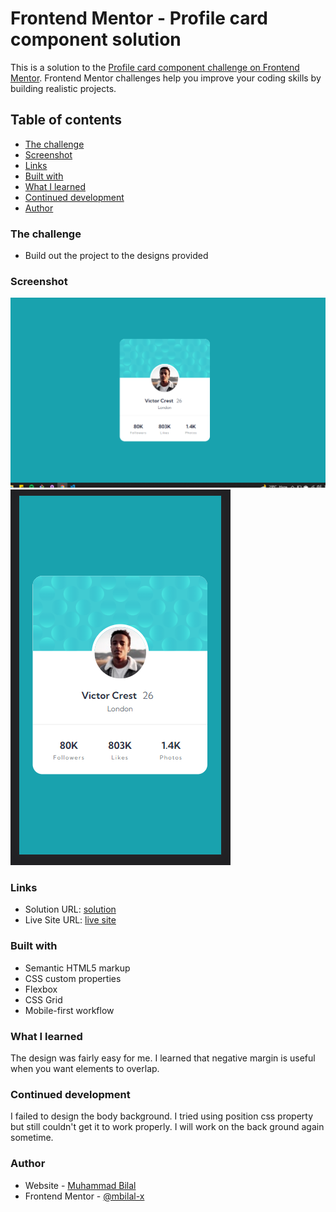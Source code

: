# Frontend Mentor - Profile card component solution

This is a solution to the [Profile card component challenge on Frontend Mentor](https://www.frontendmentor.io/challenges/profile-card-component-cfArpWshJ). Frontend Mentor challenges help you improve your coding skills by building realistic projects. 

## Table of contents

  - [The challenge](#the-challenge)
  - [Screenshot](#screenshot)
  - [Links](#links)
  - [Built with](#built-with)
  - [What I learned](#what-i-learned)
  - [Continued development](#continued-development)
- [Author](#author)

### The challenge

- Build out the project to the designs provided

### Screenshot
<!-- to be added -->
![](./desktop-solution-screenshot.PNG)
![](./mobile-solution-screenshot.PNG)


### Links

- Solution URL: [solution](https://github.com/mbilal-x/frontendmentor_P3_profile-card-component-main/edit/main)
- Live Site URL: [live site](https://mbilal-x.github.io/frontendmentor_P3_profile-card-component-main/)


### Built with

- Semantic HTML5 markup
- CSS custom properties
- Flexbox
- CSS Grid
- Mobile-first workflow

### What I learned
The design was fairly easy for me.
I learned that negative margin is useful when you want elements to overlap.


### Continued development
I failed to design the body background. I tried using position css property but still couldn't get it to work properly. I will work on the back ground again sometime.

### Author

- Website - [Muhammad Bilal](mohammadbilal.me)
- Frontend Mentor - [@mbilal-x](https://www.frontendmentor.io/profile/mbilal-x)
